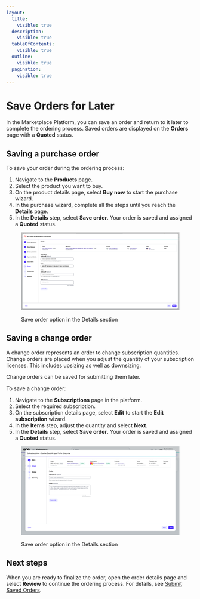 ```yaml
---
layout:
  title:
    visible: true
  description:
    visible: true
  tableOfContents:
    visible: true
  outline:
    visible: true
  pagination:
    visible: true
---
```


# Save Orders for Later

In the Marketplace Platform, you can save an order and return to it later to complete the ordering process. Saved orders are displayed on the **Orders** page with a **Quoted** status.

## Saving a purchase order

To save your order during the ordering process:

1. Navigate to the **Products** page.
2. Select the product you want to buy.
3. On the product details page, select **Buy now** to start the purchase wizard.
4. In the purchase wizard, complete all the steps until you reach the **Details** page.
5. In the **Details** step, select **Save order**. Your order is saved and assigned a **Quoted** status.

<figure><img src="../../../.gitbook/assets/SaveDraftOrder.png" alt=""><figcaption><p>Save order option in the Details section</p></figcaption></figure>

## Saving a change order

A change order represents an order to change subscription quantities. Change orders are placed when you adjust the quantity of your subscription licenses. This includes upsizing as well as downsizing.&#x20;

Change orders can be saved for submitting them later.&#x20;

To save a change order:

1. Navigate to the **Subscriptions** page in the platform.
2. Select the required subscription.
3. On the subscription details page, select **Edit** to start the **Edit subscription** wizard.&#x20;
4. In the **Items** step, adjust the quantity and select **Next**.
5. In the **Details** step, select **Save order**. Your order is saved and assigned a **Quoted** status.&#x20;

<figure><img src="../../../.gitbook/assets/EditSubsReduceQty (2).png" alt=""><figcaption><p>Save order option in the Details section</p></figcaption></figure>

## Next steps

When you are ready to finalize the order, open the order details page and select **Review** to continue the ordering process. For details, see [Submit Saved Orders](submit-draft-orders.md).
